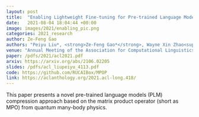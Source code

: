 ```yaml
---
layout: post
title:  "Enabling Lightweight Fine-tuning for Pre-trained Language Model Compression based on Matrix Product Operators"
date:   2021-08-04 18:04:44 +00:00
image: images/2021/enabling_pic.png
categories: 2021_research
author: Ze-Feng Gao
authors: "Peiyu Liu*, <strong>Ze-Feng Gao*</strong>, Wayne Xin Zhao<sup>#</sup>, Z.Y. Xie, Zhong-Yi Lu<sup>#</sup>, Ji-Rong Wen"
venue: "Annual Meeting of the Association for Computational Linguistics (ACL2021), Poster"
paper: /pdfs/2021/acl2021.pdf
arxiv: https://arxiv.org/abs/2106.02205
slides: /pdfs/acl_liupeiyu_4113.pdf
code: https://github.com/RUCAIBox/MPOP
link: https://aclanthology.org/2021.acl-long.418/
---
```

This paper presents a novel pre-trained language models (PLM) compression approach based on the matrix product operator (short as MPO) from quantum many-body physics.